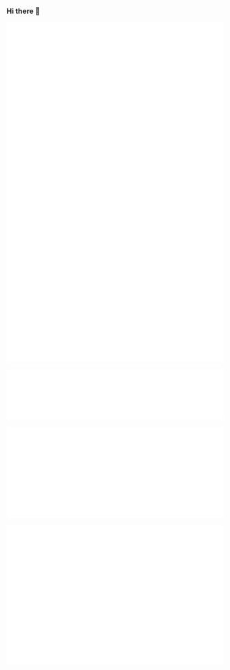 ### Hi there 👋

![Metrics](https://github.com/v1in/v1in/blob/main/github-metrics.svg)

![Metrics](https://github.com/v1in/v1in/blob/main/metrics.plugin.languages.svg)

![Metrics](https://github.com/v1in/v1in/blob/main/metrics.plugin.isocalendar.svg)

![Metrics](https://github.com/v1in/v1in/blob/main/metrics.plugin.pagespeed.detailed.svg)